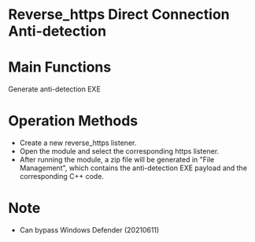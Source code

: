 # Reverse_https Direct Connection Anti-detection

# Main Functions
Generate anti-detection EXE

# Operation Methods
+ Create a new reverse_https listener.
+ Open the module and select the corresponding https listener.
+ After running the module, a zip file will be generated in "File Management", which contains the anti-detection EXE payload and the corresponding C++ code.

# Note
+ Can bypass Windows Defender (20210611)